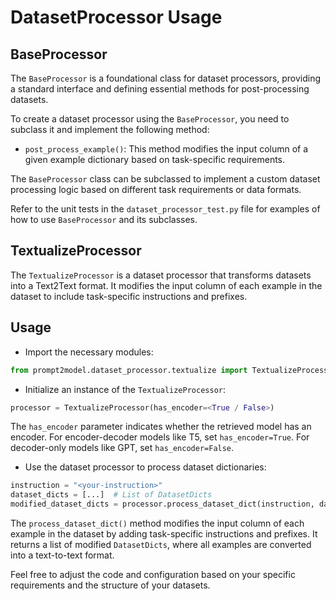 # DatasetProcessor Usage

## BaseProcessor

The `BaseProcessor` is a foundational class for dataset processors, providing a
standard interface and defining essential methods for post-processing datasets.

To create a dataset processor using the `BaseProcessor`, you need to subclass it
and implement the following method:

- `post_process_example()`: This method modifies the input column of a given
example dictionary based on task-specific requirements.

The `BaseProcessor` class can be subclassed to implement a custom dataset
processing logic based on different task requirements or data formats.

Refer to the unit tests in the `dataset_processor_test.py` file for examples of
how to use `BaseProcessor` and its subclasses.

## TextualizeProcessor

The `TextualizeProcessor` is a dataset processor that transforms datasets into a
Text2Text format. It modifies the input column of each example in the dataset to
include task-specific instructions and prefixes.

## Usage

- Import the necessary modules:

```python
from prompt2model.dataset_processor.textualize import TextualizeProcessor
```

- Initialize an instance of the `TextualizeProcessor`:

```python
processor = TextualizeProcessor(has_encoder=<True / False>)
```

The `has_encoder` parameter indicates whether the retrieved model has an
encoder. For encoder-decoder models like T5, set `has_encoder=True`. For
decoder-only models like GPT, set `has_encoder=False`.

- Use the dataset processor to process dataset dictionaries:

```python
instruction = "<your-instruction>"
dataset_dicts = [...]  # List of DatasetDicts
modified_dataset_dicts = processor.process_dataset_dict(instruction, dataset_dicts)
```

The `process_dataset_dict()` method modifies the input column of each example in
the dataset by adding task-specific instructions and prefixes. It returns a list
of modified `DatasetDicts`, where all examples are converted into a text-to-text
format.

Feel free to adjust the code and configuration based on your specific
requirements and the structure of your datasets.
